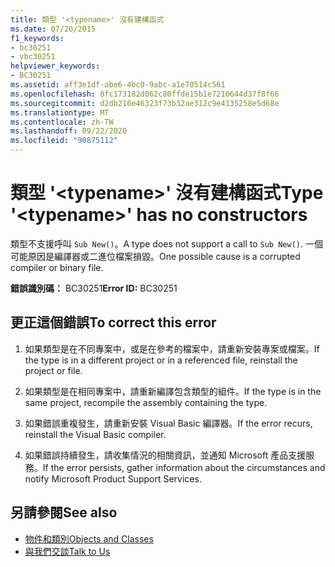 ```yaml
---
title: 類型 '<typename>' 沒有建構函式
ms.date: 07/20/2015
f1_keywords:
- bc30251
- vbc30251
helpviewer_keywords:
- BC30251
ms.assetid: aff3e1df-abe6-4bc0-9abc-a1e70514c561
ms.openlocfilehash: 8fc173182d062c80ffde15b1e7210644d37f8f66
ms.sourcegitcommit: d2db216e46323f73b32ae312c9e4135258e5d68e
ms.translationtype: MT
ms.contentlocale: zh-TW
ms.lasthandoff: 09/22/2020
ms.locfileid: "90875112"
---
```

# <a name="type-typename-has-no-constructors"></a><span data-ttu-id="c164f-102">類型 '\<typename>' 沒有建構函式</span><span class="sxs-lookup"><span data-stu-id="c164f-102">Type '\<typename>' has no constructors</span></span>

<span data-ttu-id="c164f-103">類型不支援呼叫 `Sub New()`。</span><span class="sxs-lookup"><span data-stu-id="c164f-103">A type does not support a call to `Sub New()`.</span></span> <span data-ttu-id="c164f-104">一個可能原因是編譯器或二進位檔案損毀。</span><span class="sxs-lookup"><span data-stu-id="c164f-104">One possible cause is a corrupted compiler or binary file.</span></span>  
  
 <span data-ttu-id="c164f-105">**錯誤識別碼：** BC30251</span><span class="sxs-lookup"><span data-stu-id="c164f-105">**Error ID:** BC30251</span></span>  
  
## <a name="to-correct-this-error"></a><span data-ttu-id="c164f-106">更正這個錯誤</span><span class="sxs-lookup"><span data-stu-id="c164f-106">To correct this error</span></span>  
  
1. <span data-ttu-id="c164f-107">如果類型是在不同專案中，或是在參考的檔案中，請重新安裝專案或檔案。</span><span class="sxs-lookup"><span data-stu-id="c164f-107">If the type is in a different project or in a referenced file, reinstall the project or file.</span></span>  
  
2. <span data-ttu-id="c164f-108">如果類型是在相同專案中，請重新編譯包含類型的組件。</span><span class="sxs-lookup"><span data-stu-id="c164f-108">If the type is in the same project, recompile the assembly containing the type.</span></span>  
  
3. <span data-ttu-id="c164f-109">如果錯誤重複發生，請重新安裝 Visual Basic 編譯器。</span><span class="sxs-lookup"><span data-stu-id="c164f-109">If the error recurs, reinstall the Visual Basic compiler.</span></span>  
  
4. <span data-ttu-id="c164f-110">如果錯誤持續發生，請收集情況的相關資訊，並通知 Microsoft 產品支援服務。</span><span class="sxs-lookup"><span data-stu-id="c164f-110">If the error persists, gather information about the circumstances and notify Microsoft Product Support Services.</span></span>  
  
## <a name="see-also"></a><span data-ttu-id="c164f-111">另請參閱</span><span class="sxs-lookup"><span data-stu-id="c164f-111">See also</span></span>

- [<span data-ttu-id="c164f-112">物件和類別</span><span class="sxs-lookup"><span data-stu-id="c164f-112">Objects and Classes</span></span>](../../programming-guide/language-features/objects-and-classes/index.md)
- [<span data-ttu-id="c164f-113">與我們交談</span><span class="sxs-lookup"><span data-stu-id="c164f-113">Talk to Us</span></span>](/visualstudio/ide/feedback-options)
